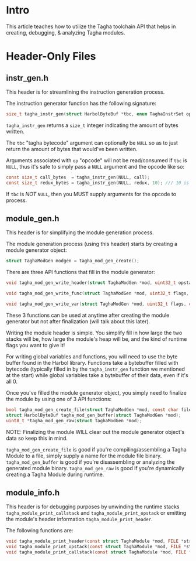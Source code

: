 # Intro
This article teaches how to utilize the Tagha toolchain API that helps in creating, debugging, & analyzing Tagha modules.


# Header-Only Files

## instr_gen.h
This header is for streamlining the instruction generation process.

The instruction generator function has the following signature:
```c
size_t tagha_instr_gen(struct HarbolByteBuf *tbc, enum TaghaInstrSet op, ...);
```

`tagha_instr_gen` returns a `size_t` integer indicating the amount of bytes written.

The `tbc` "tagha bytecode" argument can optionally be `NULL` so as to just return the amount of bytes that would've been written.

Arguments associated with `op` "opcode" will not be read/consumed if `tbc` is `NULL`, thus it's safe to simply pass a `NULL` argument and the opcode like so:
```c
const size_t call_bytes  = tagha_instr_gen(NULL, call);
const size_t redux_bytes = tagha_instr_gen(NULL, redux, 10); /// 10 is passed but won't be processed.
```

If `tbc` is _NOT_ `NULL`, then you MUST supply arguments for the opcode to process.


## module_gen.h
This header is for simplifying the module generation process.

The module generation process (using this header) starts by creating a module generator object:
```c
struct TaghaModGen modgen = tagha_mod_gen_create();
```

There are three API functions that fill in the module generator:
```c
void tagha_mod_gen_write_header(struct TaghaModGen *mod, uint32_t opstacksize, uint32_t callstacksize, uint32_t heapsize, uint32_t flags);

void tagha_mod_gen_write_func(struct TaghaModGen *mod, uint32_t flags, const char name[], const struct HarbolByteBuf *bytecode);

void tagha_mod_gen_write_var(struct TaghaModGen *mod, uint32_t flags, const char name[], const struct HarbolByteBuf *datum);
```

These 3 functions can be used at anytime after creating the module generator but not after finalization (will talk about this later).

Writing the module header is simple. You simplify fill in how large the two stacks will be, how large the module's heap will be, and the kind of runtime flags you want to give it!

For writing global variables and functions, you will need to use the byte buffer found in the Harbol library. Functions take a bytebuffer filled with bytecode (typically filled in by the `tagha_instr_gen` function we mentioned at the start) while global variables take a bytebuffer of their data, even if it's all 0.

Once you've filled the module generator object, you simply need to finalize the module by using one of 3 API functions:

```c
bool tagha_mod_gen_create_file(struct TaghaModGen *mod, const char filename[]);
struct HarbolByteBuf tagha_mod_gen_buffer(struct TaghaModGen *mod);
uint8_t *tagha_mod_gen_raw(struct TaghaModGen *mod);
```

NOTE: Finalizing the module WILL clear out the module generator object's data so keep this in mind.

`tagha_mod_gen_create_file` is good if you're compiling/assembling a Tagha Module to a file, simply supply a name for the module file binary.
`tagha_mod_gen_buffer` is good if you're disassembling or analyzing the generated module binary.
`tagha_mod_gen_raw` is good if you're dynamically creating a Tagha Module during runtime.

## module_info.h
This header is for debugging purposes by unwinding the runtime stacks `tagha_module_print_callstack` and `tagha_module_print_opstack` or emitting the module's header information `tagha_module_print_header`.

The following functions are:
```c
void tagha_module_print_header(const struct TaghaModule *mod, FILE *stream);
void tagha_module_print_opstack(const struct TaghaModule *mod, FILE *stream);
void tagha_module_print_callstack(const struct TaghaModule *mod, FILE *stream);
```
